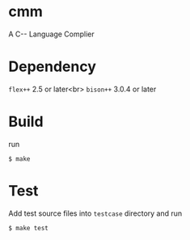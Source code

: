 # cmm
A C-- Language Complier

# Dependency
`flex++` 2.5 or later<br\>
`bison++` 3.0.4 or later

# Build
run
```shell
$ make
```

# Test
Add test source files into `testcase` directory and run
```shell
$ make test
```
